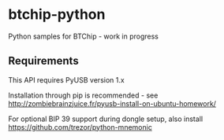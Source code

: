 btchip-python
=============

Python samples for BTChip - work in progress

Requirements
-------------

This API requires PyUSB version 1.x 

Installation through pip is recommended - see http://zombiebrainzjuice.fr/pyusb-install-on-ubuntu-homework/

For optional BIP 39 support during dongle setup, also install https://github.com/trezor/python-mnemonic

